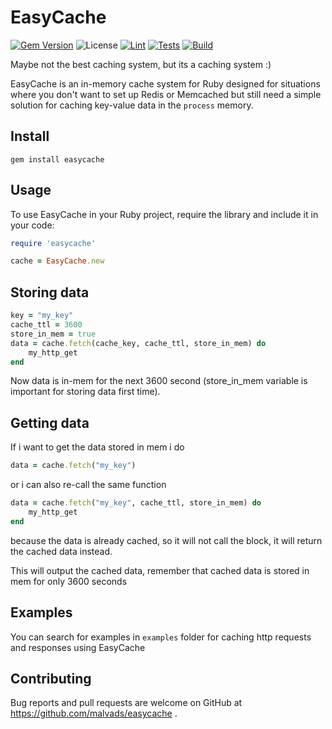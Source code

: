 # EasyCache
<p align="center">

[![Gem Version](https://badge.fury.io/rb/easycache.svg)](https://badge.fury.io/rb/easycache)
![License](https://img.shields.io/badge/license-AGPL%203.0-blue.svg)
[![Lint](https://github.com/malvads/easy-cache/actions/workflows/lint.yml/badge.svg)](https://github.com/malvads/easy-cache/actions/workflows/lint.yml)
[![Tests](https://github.com/malvads/easycache/actions/workflows/tests.yml/badge.svg)](https://github.com/malvads/easycache/actions/workflows/tests.yml)
[![Build](https://github.com/malvads/easycache/actions/workflows/build.yml/badge.svg)](https://github.com/malvads/easycache/actions/workflows/build.yml)
</p>

Maybe not the best caching system, but its a caching system :)

EasyCache is an in-memory cache system for Ruby designed for situations where you don't want to set up Redis or Memcached but still need a simple solution for caching key-value data in the `process` memory.

## Install

```
gem install easycache
```

## Usage

To use EasyCache in your Ruby project, require the library and include it in your code:

```ruby
require 'easycache'

cache = EasyCache.new
```

## Storing data

```ruby
key = "my_key"
cache_ttl = 3600
store_in_mem = true
data = cache.fetch(cache_key, cache_ttl, store_in_mem) do
    my_http_get
end
```

Now data is in-mem for the next 3600 second (store_in_mem variable is important for storing data first time).

## Getting data

If i want to get the data stored in mem i do

```ruby
data = cache.fetch("my_key")
```

or i can also re-call the same function

```ruby
data = cache.fetch("my_key", cache_ttl, store_in_mem) do
    my_http_get
end
```

because the data is already cached, so it will not call the block, it will return the cached data instead.

This will output the cached data, remember that cached data is stored in mem for only 3600 seconds

## Examples

You can search for examples in `examples` folder for caching http requests and responses using EasyCache

## Contributing

Bug reports and pull requests are welcome on GitHub at https://github.com/malvads/easycache .
